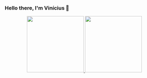 ### Hello there, I'm Vinícius 👋

<div align="center">
  <a href="https://github.com/ViniciusCNB">
  <img height="180em" src="https://github-readme-stats.vercel.app/api?username=ViniciusCNB&show_icons=true&theme=tokyonight&include_all_commits=true&count_private=true"/>
  <img height="180em" src="https://github-readme-stats.vercel.app/api/top-langs/?username=ViniciusCNB&layout=compact&langs_count=7&theme=tokyonight"/>
</div>
